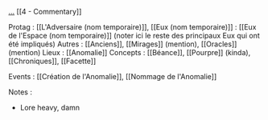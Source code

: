[...](https://docs.google.com/document/d/1cxfX0zIv9cqpiUPjBq-7R_UAd3H1mt6yW_JSG8EWKQA/edit?tab=t.0)
[[4 - Commentary]]

Protag : [[L'Adversaire (nom temporaire)]], [[Eux (nom temporaire)]] : [[Eux de l'Espace (nom temporaire)]] (noter ici le reste des principaux Eux qui ont été impliqués)
Autres : [[Anciens]], [[Mirages]] (mention), [[Oracles]] (mention)
Lieux : [[Anomalie]]
Concepts : [[Béance]], [[Pourpre]] (kinda), [[Chroniques]], [[Facette]]

Events : [[Création de l'Anomalie]], [[Nommage de l'Anomalie]]

Notes :
- Lore heavy, damn